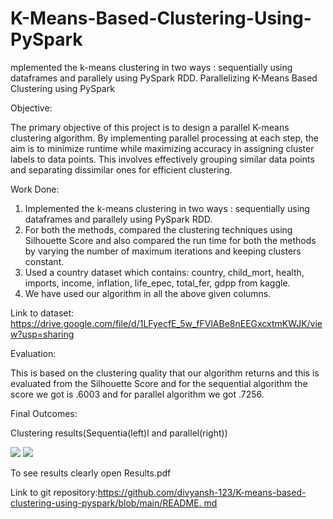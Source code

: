 # K-Means-Based-Clustering-Using-PySpark
mplemented the k-means clustering in two ways : sequentially using dataframes and parallely using PySpark RDD.
Parallelizing K-Means Based Clustering using PySpark

Objective:

The primary objective of this project is to design a parallel K-means clustering algorithm. By implementing parallel processing at each step, the aim is to minimize runtime while maximizing accuracy in assigning cluster labels to data points. This involves effectively grouping similar data points and separating dissimilar ones for efficient clustering.

Work Done:

1. Implemented the k-means clustering in two ways : sequentially using dataframes and parallely using PySpark RDD.
2. For both the methods, compared the clustering techniques using Silhouette Score and also compared the run time for both the methods by varying the number of maximum iterations and keeping clusters constant.
3. Used a country dataset which contains: country, child_mort, health, imports, income, inflation, life_epec, total_fer, gdpp from kaggle.
4. We have used our algorithm in all the above given columns.

Link to dataset: <https://drive.google.com/file/d/1LFyecfE_5w_fFVlABe8nEEGxcxtmKWJK/view?usp=sharing>

Evaluation:

This is based on the clustering quality that our algorithm returns and this is evaluated from the Silhouette Score and for the sequential algorithm the score we got is .6003 and for parallel algorithm we got .7256.

Final Outcomes:

Clustering results(Sequentia(left)l and parallel(right))

![](Result1.png) ![](Result2.png)

To see results clearly open Results.pdf 

Link to git repository:[https://github.com/divyansh-123/K-means-based-clustering-using-pyspark/blob/main/README. md](https://github.com/divyansh-123/K-means-based-clustering-using-pyspark/blob/main/README.md)

